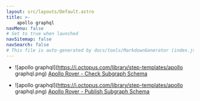 ```yaml
---
layout: src/layouts/Default.astro
title: >-
    apollo graphql
navMenu: false
# Set to true when launched
navSitemap: false
navSearch: false
# This file is auto-generated by docs/tools/MarkdownGenerator (index.js)
---
```


<ul>

<li>

![apollo graphql](https://i.octopus.com/library/step-templates/apollo graphql.png) [Apollo Rover - Check Subgraph Schema](/integrations/apollo-graphql/apollo-rover-check-subgraph-schema)

</li>
        
<li>

![apollo graphql](https://i.octopus.com/library/step-templates/apollo graphql.png) [Apollo Rover - Publish Subgraph Schema](/integrations/apollo-graphql/apollo-rover-publish-subgraph-schema)

</li>
        
</ul>
